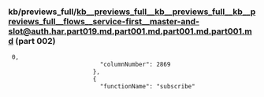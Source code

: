 ### kb/previews_full/kb__previews_full__kb__previews_full__kb__previews_full__flows__service-first__master-and-slot@auth.har.part019.md.part001.md.part001.md.part001.md (part 002)

```md
 0,
                          "columnNumber": 2869
                        },
                        {
                          "functionName": "subscribe"
```

```

